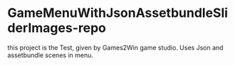 # GameMenuWithJsonAssetbundleSliderImages-repo
this project is the Test, given by Games2Win game studio. Uses Json and assetbundle scenes in menu.
